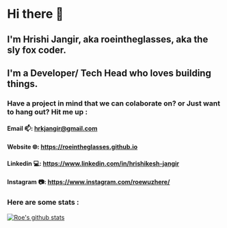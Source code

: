 # Hi there 👋
## I'm Hrishi Jangir, aka roeintheglasses, aka the sly fox coder. 
## I'm a Developer/ Tech Head who loves building things.

### Have a project in mind that we can colaborate on? or Just want to hang out? Hit me up :
#### Email 📫: hrkjangir@gmail.com
#### Website 🌐: https://roeintheglasses.github.io
#### Linkedin 💻: https://www.linkedin.com/in/hrishikesh-jangir
#### Instagram 📷: https://www.instagram.com/roewuzhere/







### Here are some stats  :
[![Roe's github stats](https://github-readme-stats.vercel.app/api?username=roeintheglasses)](https://github.com/anuraghazra/github-readme-stats)

<!--
**roeintheglasses/roeintheglasses** is a ✨ _special_ ✨ repository because its `README.md` (this file) appears on your GitHub profile.
( Also, None of them indicate my skill level, language prefrences or anything remotely similar. They just show which languages I use most to build stuff on github.)

Here are some ideas to get you started:

- 🔭 I’m currently working on ...
- 🌱 I’m currently learning ...
- 👯 I’m looking to collaborate on ...
- 🤔 I’m looking for help with ...
- 💬 Ask me about ...
- 📫 How to reach me: ...
- 😄 Pronouns: ...
- ⚡ Fun fact: ...
-->
